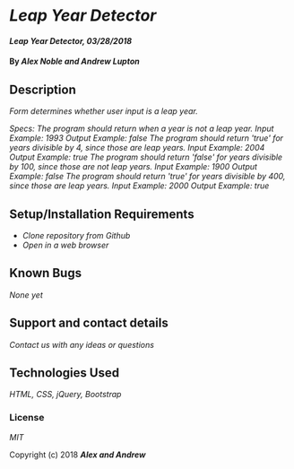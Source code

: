 # _Leap Year Detector_

#### _Leap Year Detector, 03/28/2018_

#### By _**Alex Noble and Andrew Lupton**_

## Description

_Form determines whether user input is a leap year._

_Specs:_
_The program should return when a year is not a leap year._
_Input Example: 1993_
_Output Example: false_
_The program should return 'true' for years divisible by 4, since those are leap years._
_Input Example: 2004_
_Output Example: true_
_The program should return 'false' for years divisible by 100, since those are not leap years._
_Input Example: 1900_
_Output Example: false_
_The program should return 'true' for years divisible by 400, since those are leap years._
_Input Example: 2000_
_Output Example: true_

## Setup/Installation Requirements

* _Clone repository from Github_
* _Open in a web browser_

## Known Bugs

_None yet_

## Support and contact details

_Contact us with any ideas or questions_

## Technologies Used

_HTML, CSS, jQuery, Bootstrap_

### License

*MIT*

Copyright (c) 2018 **_Alex and Andrew_**
